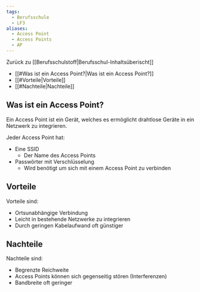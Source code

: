 ```yaml
---
tags:
  - Berufsschule
  - LF3
aliases:
  - Access Point
  - Access Points
  - AP
---
```

Zurück zu [[Berufsschulstoff|Berufsschul-Inhaltsüberischt]]

- [[#Was ist ein Access Point?|Was ist ein Access Point?]]
- [[#Vorteile|Vorteile]]
- [[#Nachteile|Nachteile]]

## Was ist ein Access Point?

Ein Access Point ist ein Gerät, welches es ermöglicht drahtlose Geräte in ein Netzwerk zu integrieren.

Jeder Access Point hat:
- Eine SSID
	- Der Name des Access Points
- Passwörter mit Verschlüsselung
	- Wird benötigt um sich mit einem Access Point zu verbinden

## Vorteile

Vorteile sind:
- Ortsunabhängige Verbindung
- Leicht in bestehende Netzwerke zu integrieren
- Durch geringen Kabelaufwand oft günstiger

## Nachteile

Nachteile sind:
- Begrenzte Reichweite
- Access Points können sich gegenseitig stören (Interferenzen)
- Bandbreite oft geringer
